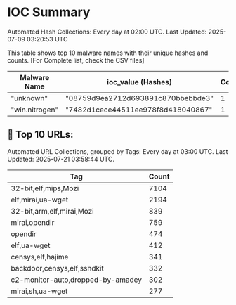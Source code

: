 # IOC Summary

Automated Hash Collections: Every day at 02:00 UTC. Last Updated: 2025-07-09 03:20:53 UTC

This table shows top 10 malware names with their unique hashes and counts. [For Complete list, check the CSV files]

| Malware Name | ioc_value (Hashes) | Count |
|--------------|--------------------|-------|
|  "unknown" |  "08759d9ea2712d693891c870bbebbde3" | 1 |
|  "win.nitrogen" |  "7482d1cece44511ee978f8d418040867" | 1 |

























<!-- url_summary_start -->
## 🔗 Top 10 URLs:

Automated URL Collections, grouped by Tags: Every day at 03:00 UTC. Last Updated: 2025-07-21 03:58:44 UTC.

| Tag | Count |
|-----|-------|
| 32-bit,elf,mips,Mozi | 7104 |
| elf,mirai,ua-wget | 2194 |
| 32-bit,arm,elf,mirai,Mozi | 839 |
| mirai,opendir | 759 |
| opendir | 474 |
| elf,ua-wget | 412 |
| censys,elf,hajime | 341 |
| backdoor,censys,elf,sshdkit | 332 |
| c2-monitor-auto,dropped-by-amadey | 302 |
| mirai,sh,ua-wget | 277 |
<!-- url_summary_end -->












